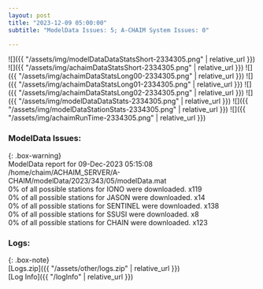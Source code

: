 ```yaml
---
layout: post
title: "2023-12-09 05:00:00"
subtitle: "ModelData Issues: 5; A-CHAIM System Issues: 0"

---
```


![]({{ "/assets/img/modelDataDataStatsShort-2334305.png" | relative_url }})
![]({{ "/assets/img/achaimDataStatsShort-2334305.png" | relative_url }})
![]({{ "/assets/img/achaimDataStatsLong00-2334305.png" | relative_url }})
![]({{ "/assets/img/achaimDataStatsLong01-2334305.png" | relative_url }})
![]({{ "/assets/img/achaimDataStatsLong02-2334305.png" | relative_url }})
![]({{ "/assets/img/modelDataDataStats-2334305.png" | relative_url }})
![]({{ "/assets/img/modelDataStationStats-2334305.png" | relative_url }})
![]({{ "/assets/img/achaimRunTime-2334305.png" | relative_url }})


### ModelData Issues:  
  
{: .box-warning}  
 ModelData report for 09-Dec-2023 05:15:08   
 /home/chaim/ACHAIM_SERVER/A-CHAIM/modelData/2023/343/05/modelData.mat   
 0% of all possible stations for IONO were downloaded. x119   
 0% of all possible stations for JASON were downloaded. x14   
 0% of all possible stations for SENTINEL were downloaded. x138   
 0% of all possible stations for SSUSI were downloaded. x8   
 0% of all possible stations for CHAIN were downloaded. x123   
  


### Logs:  
  
{: .box-note}  
[Logs.zip]({{ "/assets/other/logs.zip" | relative_url }})  
[Log Info]({{ "/logInfo" | relative_url }})  
